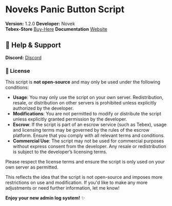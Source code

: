 # Noveks Panic Button Script

**Version:** 1.2.0
**Developer:** Novek  
**Tebex-Store** [Buy-Here](https://noveks-workspace.tebex.io/package/6551861)
**Documentation** [Website](https://e-service-fivem.gitbook.io/e-service-tm-documentation/scripts/panic-button)

## 💬 Help & Support
**Discord:** [Discord](https://discord.gg/kfBUDYTYgW)  

### 📑 License

This script is **not open-source** and may only be used under the following conditions:

- **Usage**: You may only use the script on your own server. Redistribution, resale, or distribution on other servers is prohibited unless explicitly authorized by the developer.
- **Modifications**: You are not permitted to modify or distribute the script unless explicitly granted permission by the developer.
- **Escrow**: If the script is part of an escrow service (such as Tebex), usage and licensing terms may be governed by the rules of the escrow platform. Ensure that you comply with all relevant terms and conditions.
- **Commercial Use**: The script may not be used for commercial purposes without express consent from the developer. Any resale or redistribution is subject to the developer’s licensing terms.
  
Please respect the license terms and ensure the script is only used on your own server as permitted.

This reflects the idea that the script is not open-source and imposes more restrictions on use and modification. If you'd like to make any more adjustments or need further information, let me know!

**Enjoy your new admin log system!** ✨
